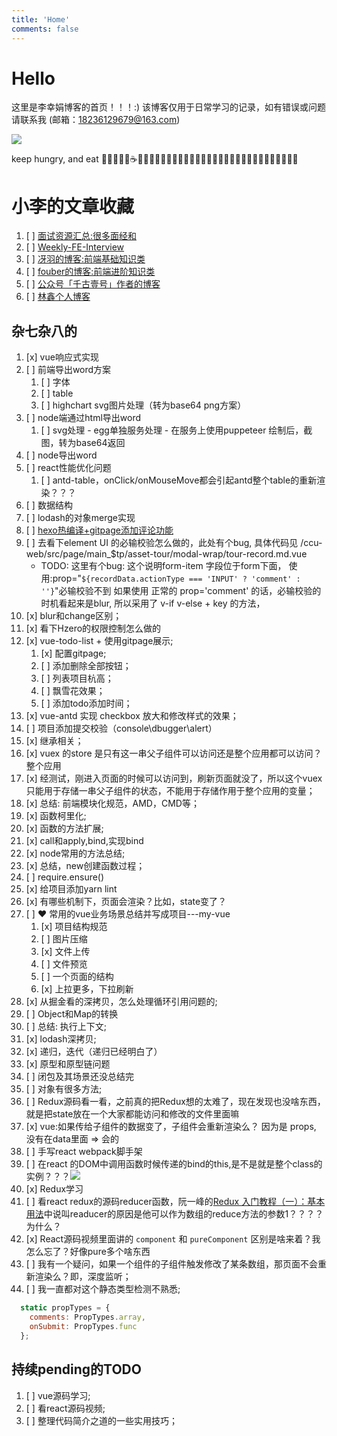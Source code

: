 ```yaml
---
title: 'Home'
comments: false
---
```


<script async defer src="https://buttons.github.io/buttons.js"></script>

# Hello

这里是李幸娟博客的首页！！！:)
该博客仅用于日常学习的记录，如有错误或问题请联系我 (邮箱：18236129679@163.com)


<img src='/Blog/images/home-banner.svg' />


keep hungry, and eat 🥤🐂🍔🍗🍰☕️🍉🍒🍦🍭🌽🍓🍇🥬🥒🥕🥞🧇🥓🥩🍖🌭🍕🥙🌮🥗🥘🍝🍣🍱🍥🍧🍨🧁


# 小李的文章收藏

1.  [ ]  [面试资源汇总:很多面经和](https://github.com/abc-club/js-paradise/blob/master/INTERVIEW.md)
2.  [ ]  [Weekly-FE-Interview](https://github.com/airuikun/Weekly-FE-Interview)
3.  [ ]  [冴羽的博客:前端基础知识类](https://github.com/mqyqingfeng/Blog)
4.  [ ]  [fouber的博客:前端进阶知识类](https://github.com/fouber/blog)
5.  [ ]  [公众号「千古壹号」作者的博客](https://github.com/qianguyihao/Web?utm_source=gold_browser_extension)
6.  [ ]  [林鑫个人博客](https://github.com/lin-xin/blog)




## 杂七杂八的

<!-- 1.  [ ]  如果一个网络请求函数，在项目静态资源刚一加载的时候执行，然后将返回值赋值给了 -->
1.  [x]  vue响应式实现
2.  [ ]  前端导出word方案
    1.  [ ]  字体
    2.  [ ]  table
    3.  [ ]  highchart svg图片处理（转为base64 png方案）
3.  [ ] node端通过html导出word
    1.  [ ]  svg处理 - egg单独服务处理 - 在服务上使用puppeteer 绘制后，截图，转为base64返回
4.  [ ]  node导出word
5.  [ ]  react性能优化问题
    1.  [ ]  antd-table，onClick/onMouseMove都会引起antd整个table的重新渲染？？？
6.  [ ]  数据结构
7.  [ ]  lodash的对象merge实现
8.  [ ]  [hexo热编译+gitpage添加评论功能](https://segmentfault.com/a/1190000016267344)
9.  [ ]  去看下element UI 的必输校验怎么做的，此处有个bug, 具体代码见 /ccu-web/src/page/main_$tp/asset-tour/modal-wrap/tour-record.md.vue
    - TODO: 这里有个bug:
      这个说明form-item 字段位于form下面，
      使用:prop="`${recordData.actionType === 'INPUT' ? 'comment' : ''}`"必输校验不到
      如果使用 正常的 prop='comment' 的话，必输校验的时机看起来是blur,
      所以采用了 v-if v-else + key 的方法，
10. [x]  blur和change区别；
11. [x]  看下Hzero的权限控制怎么做的
12. [x]  vue-todo-list + 使用gitpage展示;
    1.  [x]  配置gitpage;
    2.  [ ]  添加删除全部按钮；
    3.  [ ]  列表项目杭高；
    4.  [ ]  飘雪花效果；
    5.  [ ]  添加todo添加时间；
13. [x]  vue-antd 实现 checkbox 放大和修改样式的效果；
14. [ ]  项目添加提交校验（console\dbugger\alert）
15. [x]  继承相关；
16. [x]  vuex 的store 是只有这一串父子组件可以访问还是整个应用都可以访问？整个应用
   1. [x]  经测试，刚进入页面的时候可以访问到，刷新页面就没了，所以这个vuex只能用于存储一串父子组件的状态，不能用于存储作用于整个应用的变量；
17. [x]  总结: 前端模块化规范，AMD，CMD等；
18. [x]  函数柯里化;
19. [x]  函数的方法扩展;
20. [x]  call和apply,bind,实现bind
21. [x]  node常用的方法总结;
22. [x]  总结，new创建函数过程；
23. [ ]  require.ensure()
24. [x]  给项目添加yarn lint
25. [x]  有哪些机制下，页面会渲染？比如，state变了？
26. [ ]  ❤️ 常用的vue业务场景总结并写成项目---my-vue
    1. [x]  项目结构规范
    2. [ ]  图片压缩
    3. [x]  文件上传
    4. [ ]  文件预览
    5. [ ]  一个页面的结构
    6. [x]  上拉更多，下拉刷新
27. [x]  从掘金看的深拷贝，怎么处理循环引用问题的;
28. [ ]  Object和Map的转换
29. [ ]  总结: 执行上下文;
30. [x]  lodash深拷贝;
31. [x]  递归，迭代（递归已经明白了）
32. [x]  原型和原型链问题
33. [ ]  闭包及其场景还没总结完
34. [ ]  对象有很多方法;
35. [ ]  Redux源码看一看，之前真的把Redux想的太难了，现在发现也没啥东西，就是把state放在一个大家都能访问和修改的文件里面嘛
36. [x]  vue:如果传给子组件的数据变了，子组件会重新渲染么？ 因为是 props, 没有在data里面 => 会的
37. [ ]  手写react webpack脚手架
38. [ ]  在react 的DOM中调用函数时候传递的bind的this,是不是就是整个class的实例？？？<img src='/Blog/images/react调用函数传递的this.png'>
39. [x]  Redux学习
40. [ ]  看react redux的源码reducer函数，阮一峰的[Redux 入门教程（一）：基本用法](http://www.ruanyifeng.com/blog/2016/09/redux_tutorial_part_one_basic_usages.html)中说叫readucer的原因是他可以作为数组的reduce方法的参数1？？？？为什么？
41. [x]  React源码视频里面讲的 `component` 和 `pureComponent` 区别是啥来着？我怎么忘了？好像pure多个啥东西
42. [ ]  我有一个疑问，如果一个组件的子组件触发修改了某条数组，那页面不会重新渲染么？即，深度监听；
43. [ ]  我一直都对这个静态类型检测不熟悉;

```javascript
  static propTypes = {
    comments: PropTypes.array,
    onSubmit: PropTypes.func
  };
```




## 持续pending的TODO

1. [ ]  vue源码学习;
2. [ ]  看react源码视频;
3. [ ]  整理代码简介之道的一些实用技巧；